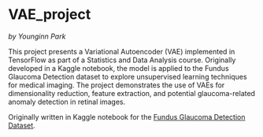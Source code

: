 # VAE_project

*by Younginn Park*

This project presents a Variational Autoencoder (VAE) implemented in TensorFlow as part of a Statistics and Data Analysis course. Originally developed in a Kaggle notebook, the model is applied to the Fundus Glaucoma Detection dataset to explore unsupervised learning techniques for medical imaging. The project demonstrates the use of VAEs for dimensionality reduction, feature extraction, and potential glaucoma-related anomaly detection in retinal images.

Originally written in Kaggle notebook for the [Fundus Glaucoma Detection Dataset](https://www.kaggle.com/datasets/sabari50312/fundus-pytorch).
